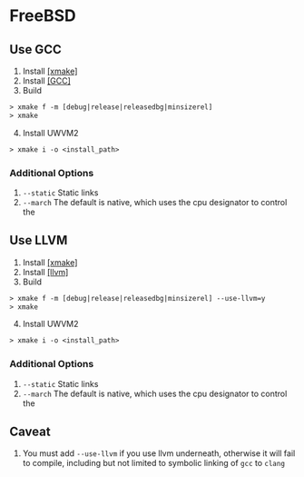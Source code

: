# FreeBSD

## Use GCC
1. Install [[xmake]](https://github.com/xmake-io/xmake/)
2. Install [[GCC]](git://gcc.gnu.org/git/gcc.git)
3. Build
```ps
> xmake f -m [debug|release|releasedbg|minsizerel]
> xmake
```
4. Install UWVM2
```ps
> xmake i -o <install_path>
```

### Additional Options
1. `--static` Static links
2. `--march` The default is native, which uses the cpu designator to control the

## Use LLVM
1. Install [[xmake]](https://github.com/xmake-io/xmake/)
2. Install [[llvm]](https://github.com/llvm/llvm-project/releases)
3. Build
```ps
> xmake f -m [debug|release|releasedbg|minsizerel] --use-llvm=y
> xmake
```
4. Install UWVM2
```ps
> xmake i -o <install_path>
```

### Additional Options
1. `--static` Static links
2. `--march` The default is native, which uses the cpu designator to control the

## Caveat
1. You must add `--use-llvm` if you use llvm underneath, otherwise it will fail to compile, including but not limited to symbolic linking of `gcc` to `clang`
